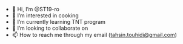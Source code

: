 - 👋 Hi, I’m @ST19-ro
- 👀 I’m interested in cooking
- 🌱 I’m currently learning TNT program
- 💞️ I’m looking to collaborate on 
- 📫 How to reach me through my email (tahsin.touhidi@gmail.com)

<!---
ST19-ro/ST19-ro is a ✨ special ✨ repository because its `README.md` (this file) appears on your GitHub profile.
You can click the Preview link to take a look at your changes.
--->
